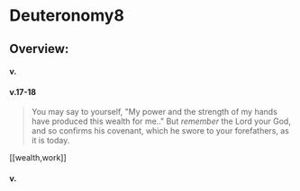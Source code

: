 # Deuteronomy8

## Overview:



#### v.
>

#### v.17-18
> You may say to yourself, "My power and the strength of my hands have produced this wealth for me.." But *remember* the Lord your God, and so confirms his covenant, which he swore to your forefathers, as it is today.

[[wealth,work]]

#### v.
>


